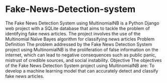 # Fake-News-Detection-system
The Fake News Detection System using MultinomialNB is a Python Django web project with a SQLite database that aims to tackle the problem of identifying fake news articles. The project involves the use of the Multinomial Naïve Bayes algorithm for classifying news articles
Problem Definition
The problem addressed by the Fake News Detection System project using MultinomialNB is the proliferation of false information on the internet, which can lead to negative consequences such as public panic, mistrust of credible sources, and social instability.
Objective 
The objectives of the Fake News Detection System project using MultinomialNB are:
To develop a machine learning model that can accurately detect and classify fake news articles.
